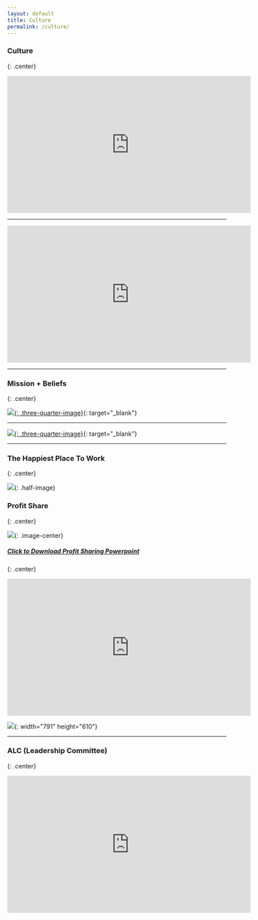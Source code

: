 ```yaml
---
layout: default
title: Culture
permalink: /culture/
---
```


### Culture
{: .center}

<iframe width="560" height="315" src="https://www.youtube.com/embed/5tMjBb9yc-4" frameborder="0" allow="accelerometer; autoplay; encrypted-media; gyroscope; picture-in-picture" allowfullscreen=""></iframe>

---

<iframe width="560" height="315" src="https://www.youtube.com/embed/Kbd3CKlaRf0" frameborder="0" allow="accelerometer; autoplay; encrypted-media; gyroscope; picture-in-picture" allowfullscreen=""></iframe>

---

### Mission + Beliefs
{: .center}

[![](/img/mission.jpg){: .three-quarter-image}](/img/mission.pdf){: target="_blank"}

---

[![](/img/beliefs.jpg){: .three-quarter-image}](/img/beliefs.pdf){: target="_blank"}

---

### The Happiest Place To Work
{: .center}

![](/img/happy.JPG){: .half-image}

### Profit Share
{: .center}

![](/img/billion.JPG){: .image-center}

##### [Click to Download Profit Sharing Powerpoint](https://s3.amazonaws.com/vyralmarketing/Jeremy+Bowers/powerpoint.key)
{: .center}

<iframe width="560" height="315" src="https://www.youtube.com/embed/Hh9s6kbhOnk" frameborder="0" allow="accelerometer; autoplay; encrypted-media; gyroscope; picture-in-picture" allowfullscreen=""></iframe>

![](/uploads/profit1.PNG){: width="791" height="610"}

---

### ALC (Leadership Committee)
{: .center}

<iframe width="560" height="315" src="https://www.youtube.com/embed/HqZHU3D0lik" frameborder="0" allow="accelerometer; autoplay; encrypted-media; gyroscope; picture-in-picture" allowfullscreen=""></iframe>